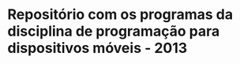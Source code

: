 Repositório com os 
programas da disciplina
de programação para
dispositivos móveis - 2013
========================
